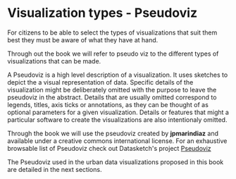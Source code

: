 # Visualization types - Pseudoviz

For citizens to be able to select the types of visualizations that suit them best they must be aware of what they have at hand.

Through out the book we will refer to pseudo viz to the different types of visualizations that can be made.

A Pseudoviz is a high level description of a visualization. It uses sketches to depict the a visual representation of data. Specific details of the visualization might be deliberately omitted with the purpose to leave the pseudoviz in the abstract. Details that are usually omitted correspond to legends, titles, axis ticks or annotations, as they can be thought of as optional parameters for a given visualization. Details or features that might a particular software to create the visualizations are also intentionaly omitted.

Through the book we will use the pseudoviz created by __jpmarindiaz__ and available under a creative commons international license. For an exhaustive browsable list of Pseudoviz check out Datasketch's project [Pseudoviz](http://datasketch.co/en/pseudoviz)

The Pseudoviz used in the urban data visualizations proposed in this book are detailed in the next sections.


